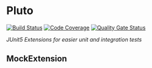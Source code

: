 # Pluto 
[![Build Status](https://secure.travis-ci.org/toberkoe/pluto.png)](http://travis-ci.org/toberkoe/pluto) [![Code Coverage](https://img.shields.io/codecov/c/github/pvorb/property-providers/develop.svg)](https://codecov.io/github/pvorb/property-providers?branch=develop) [![Quality Gate Status](https://sonarcloud.io/api/project_badges/measure?project=de.toberkoe.tools%3Apluto&metric=alert_status)](https://sonarcloud.io/dashboard?id=de.toberkoe.tools%3Apluto)

[comment]: <> (add badges for sonarqube / sonarcloud / maven central) 

*JUnit5 Extensions for easier unit and integration tests*

## MockExtension

[//]: <> (PersistenceExtension)

[//]: <> (Latest News)

[//]: <> (About)

[//]: <> (Quickstart Maven and Gradle)

[//]: <> (Wiki)
